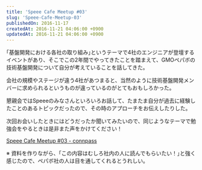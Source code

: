 ```yaml
---
title: 'Speee Cafe Meetup #03'
slug: 'Speee-Cafe-Meetup-03'
publishedOn: 2016-11-17
createdAt: 2016-11-21 04:06:00 +0900
updatedAt: 2016-11-21 04:06:00 +0900
---
```

｢基盤開発における各社の取り組み｣というテーマで4社のエンジニアが登壇するイベントがあり、そこでこの2年間でやってきたことを踏まえて、GMOペパボの技術基盤開発について自分が考えていることを話してきた。

<div style="max-width: 400px">
<script async class="speakerdeck-embed" data-id="cd8a803a17804e0785c7139f1a8a0bab" data-ratio="1.77777777777778" src="//speakerdeck.com/assets/embed.js"></script>
</div>

会社の規模やステージが違う4社があつまると、当然のように技術基盤開発メンバーに求められるというものが違っているのがとてもおもしろかった。

懇親会ではSpeeeのみなさんといろいろお話して、たまたま自分が過去に経験したことのあるトピックだったので、その時のアプローチをお伝えしたりした。

次回お会いしたときにはどうだったか聞いてみたいので、同じようなテーマで勉強会をやるときは是非また声をかけてください！

[Speee Cafe Meetup #03 - connpass](https://speee.connpass.com/event/43577/)

※ 資料を作りながら、｢この内容はむしろ社内の人に読んでもらいたい！｣と強く感じたので、ペパボ社の人は目を通してくれるとうれしい。
